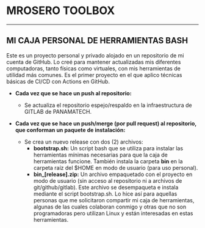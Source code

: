 # MROSERO TOOLBOX

---

## MI CAJA PERSONAL DE HERRAMIENTAS BASH

Este es un proyecto personal y privado alojado en un repositorio de mi cuenta de GitHub. Lo creé para mantener actualizadas mis diferentes computadoras, tanto físicas como virtuales, con mis herramientas de utilidad más comunes. Es el primer proyecto en el que aplico técnicas básicas de CI/CD con Actions en GitHub.

- **Cada vez que se hace un push al repositorio:**
  - Se actualiza el repositorio espejo/respaldo en la infraestructura de GITLAB de PANAMATECH.

- **Cada vez que se hace un push/merge (por pull request) al repositorio, que conforman un paquete de instalación:**
  - Se crea un nuevo release con dos (2) archivos:
    - **bootstrap.sh:** Un script bash que se utiliza para instalar las herramientas mínimas necesarias para que la caja de herramientas funcione. También instala la carpeta **bin** en la carpeta raíz del $HOME en modo de usuario (para uso personal).
    - **bin_[release].zip:** Un archivo empaquetado con el proyecto en modo de usuario (sin acceso al repositorio ni a archivos de git/github/gitlab). Este archivo se desempaqueta e instala mediante el script bootstrap.sh. Lo hice así para aquellas personas que me solicitaron compartir mi caja de herramientas, algunas de las cuales colaboran conmigo y otras que no son programadoras pero utilizan Linux y están interesadas en estas herramientas.
 
